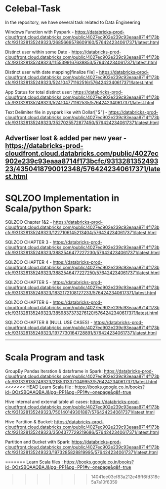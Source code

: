 # Celebal-Task
In the repository, we have several task related to Data Engineering 


Windows Function with Pyspark - https://databricks-prod-cloudfront.cloud.databricks.com/public/4027ec902e239c93eaaa8714f173bcfc/931328135249323/2685669578609160/5764242340617371/latest.html


Distinct user within some Date - https://databricks-prod-cloudfront.cloud.databricks.com/public/4027ec902e239c93eaaa8714f173bcfc/931328135249323/1155399167638853/5764242340617371/latest.html

Distinct user with date mapping[finalize file] - https://databricks-prod-cloudfront.cloud.databricks.com/public/4027ec902e239c93eaaa8714f173bcfc/931328135249323/524104771162516/5764242340617371/latest.html 


App Status for total distinct user: https://databricks-prod-cloudfront.cloud.databricks.com/public/4027ec902e239c93eaaa8714f173bcfc/931328135249323/524104771162535/5764242340617371/latest.html

Text Delimiter file in pyspark like with Dollar["$"] -  https://databricks-prod-cloudfront.cloud.databricks.com/public/4027ec902e239c93eaaa8714f173bcfc/931328135249323/3527025572877450/5764242340617371/latest.html


Advertiser lost & added per new year - https://databricks-prod-cloudfront.cloud.databricks.com/public/4027ec902e239c93eaaa8714f173bcfc/931328135249323/4350418790012348/5764242340617371/latest.html
----------------
# SQLZOO Implementation in Scala/python Spark:

SQLZOO Chapter 1&2 - https://databricks-prod-cloudfront.cloud.databricks.com/public/4027ec902e239c93eaaa8714f173bcfc/931328135249323/1227106145213404/5764242340617371/latest.html

SQLZOO CHAPTER 3 - https://databricks-prod-cloudfront.cloud.databricks.com/public/4027ec902e239c93eaaa8714f173bcfc/931328135249323/3882546477227230/5764242340617371/latest.html

SQLZOO CHAPTER 4 - https://databricks-prod-cloudfront.cloud.databricks.com/public/4027ec902e239c93eaaa8714f173bcfc/931328135249323/3882546477227250/5764242340617371/latest.html

SQLZOO CHAPTER 5 - https://databricks-prod-cloudfront.cloud.databricks.com/public/4027ec902e239c93eaaa8714f173bcfc/931328135249323/1832172108127233/5764242340617371/latest.html

SQLZOO CHAPTER 6 - https://databricks-prod-cloudfront.cloud.databricks.com/public/4027ec902e239c93eaaa8714f173bcfc/931328135249323/3859837373276120/5764242340617371/latest.html

SQLZOO CHAPTER 8 (NULL USE CASES) - https://databricks-prod-cloudfront.cloud.databricks.com/public/4027ec902e239c93eaaa8714f173bcfc/931328135249323/1977730164728891/5764242340617371/latest.html

----------------

# Scala Program and task
GroupBy Pandas Iteration & dataframe in Spark: https://databricks-prod-cloudfront.cloud.databricks.com/public/4027ec902e239c93eaaa8714f173bcfc/931328135249323/2185313371049953/5764242340617371/latest.html
<<<<<<< HEAD
Learn Scala file : https://books.google.co.in/books?id=QOzSBQAAQBAJ&lpg=PP1&pg=PP1#v=onepage&q&f=true


Hive internal and external table all cases: https://databricks-prod-cloudfront.cloud.databricks.com/public/4027ec902e239c93eaaa8714f173bcfc/931328135249323/750140149301887/5764242340617371/latest.html

Hive Partition & Bucket: https://databricks-prod-cloudfront.cloud.databricks.com/public/4027ec902e239c93eaaa8714f173bcfc/931328135249323/3504377729219686/5764242340617371/latest.html

Partition and Bucket with Spark: https://databricks-prod-cloudfront.cloud.databricks.com/public/4027ec902e239c93eaaa8714f173bcfc/931328135249323/1973285828819995/5764242340617371/latest.html

=======
Learn Scala files : https://books.google.co.in/books?id=QOzSBQAAQBAJ&lpg=PP1&pg=PP1#v=onepage&q&f=true
>>>>>>> 14041ee03ef83a212e48ff6fd318c5a7a10f6359

